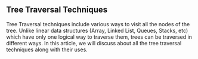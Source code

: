 ## Tree Traversal Techniques

Tree Traversal techniques include various ways to visit all the nodes of the tree. Unlike linear data structures (Array, Linked List, Queues, Stacks, etc) which have only one logical way to traverse them, trees can be traversed in different ways. In this article, we will discuss about all the tree traversal techniques along with their uses.

